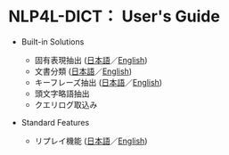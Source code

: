 # NLP4L-DICT： User's Guide


- Built-in Solutions

	- 固有表現抽出 ([日本語](dict_ner_ja.md)／[English](dict_ner.md))
	- 文書分類 ([日本語](dict_doc_class_ja.md)／[English](dict_doc_class.md))
	- キーフレーズ抽出 ([日本語](dict_kea_ja.md)／[English](dict_kea.md))
	- 頭文字略語抽出
	- クエリログ取込み

- Standard Features

	- リプレイ機能 ([日本語](dict_replay_ja.md)／[English](dict_replay.md))

